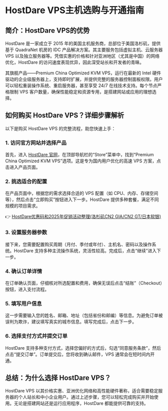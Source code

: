 # HostDare VPS主机选购与开通指南

## 简介：HostDare VPS的优势

HostDare 是一家成立于 2015 年的美国主机服务商，总部位于美国洛杉矶，提供基于 QuadraNet 机房的 IDC 产品解决方案。其主要服务包括虚拟主机、云服务器 VPS 以及独立服务器等。凭借实惠的价格和针对亚洲地区（尤其是中国）的网络优化，HostDare 的访问速度表现优异，因此深受站长和开发者的青睐。

其旗舰产品——Premium China Optimized KVM VPS，运行在最新的 Intel 硬件驱动的企业级服务器上，支持即时扩展，并提供完整的服务器控制面板权限。用户可以轻松重装操作系统、重启服务器，甚至享受 24/7 在线技术支持。每个节点严格限制 VPS 客户数量，确保性能稳定和资源专用，是搭建网站或应用的理想选择。

## 如何购买 HostDare VPS？详细步骤解析

以下是购买 HostDare VPS 的完整流程，助您快速上手：

### 1. 访问官方网站并选择产品
首先，进入 [HostDare 官网](https://bit.ly/hostdare)，在顶部导航栏的“Store”菜单中，找到“Premium China Optimized KVM VPS”选项。这是专为国内用户优化的高速 VPS 方案，点击进入产品页面。

### 2. 挑选适合的配置
在产品页面中，根据您的需求选择合适的 VPS 配置（如 CPU、内存、存储空间等），然后点击“立即购买”按钮进入下一步。HostDare 提供多种套餐，满足不同规模的项目需求。

👉 [HostDare优惠码和2025年促销活动整理(洛杉矶CN2 GIA/CN2 GT/日本软银)](https://bit.ly/hostdare)

### 3. 设置服务器参数
接下来，您需要配置购买周期（月付、季付或年付）、主机名、密码以及操作系统。HostDare 支持多种主流操作系统，灵活性较高。完成后，点击“继续”进入下一步。

### 4. 确认订单详情
在订单确认页面，仔细核对所选配置和费用，确保无误后点击“结账”（Checkout）按钮，进入支付流程。

### 5. 填写用户信息
这一步需要输入您的姓名、邮箱、地址（包括省份和邮编）等信息。为避免订单被误判为欺诈，建议填写真实的城市信息。填写完成后，点击下一步。

### 6. 选择支付方式并提交订单
HostDare 支持多种支付方式，选择您偏好的方式后，勾选“同意服务条款”，然后点击“提交订单”。订单提交后，您将收到确认邮件，VPS 通常会在短时间内开通。

## 总结：为什么选择 HostDare VPS？

HostDare VPS 以其价格实惠、亚洲优化网络和高性能硬件著称，适合需要稳定服务器的个人站长和中小企业用户。通过上述步骤，您可以轻松完成购买并开始使用。无论是搭建网站还是运行应用程序，HostDare 都能提供可靠的支持。